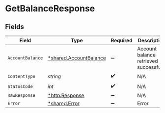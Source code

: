 # GetBalanceResponse


## Fields

| Field                                                           | Type                                                            | Required                                                        | Description                                                     |
| --------------------------------------------------------------- | --------------------------------------------------------------- | --------------------------------------------------------------- | --------------------------------------------------------------- |
| `AccountBalance`                                                | [*shared.AccountBalance](../../models/shared/accountbalance.md) | :heavy_minus_sign:                                              | Account balance retrieved successfully                          |
| `ContentType`                                                   | *string*                                                        | :heavy_check_mark:                                              | N/A                                                             |
| `StatusCode`                                                    | *int*                                                           | :heavy_check_mark:                                              | N/A                                                             |
| `RawResponse`                                                   | [*http.Response](https://pkg.go.dev/net/http#Response)          | :heavy_minus_sign:                                              | N/A                                                             |
| `Error`                                                         | [*shared.Error](../../models/shared/error.md)                   | :heavy_minus_sign:                                              | Error                                                           |